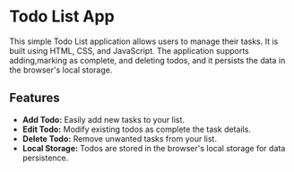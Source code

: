 # Todo List App

This simple Todo List application allows users to manage their tasks. It is built using HTML, CSS, and JavaScript. The application supports adding,marking as complete, and deleting todos, and it persists the data in the browser's local storage.

## Features

- **Add Todo:** Easily add new tasks to your list.
- **Edit Todo:** Modify existing todos as complete the task details.
- **Delete Todo:** Remove unwanted tasks from your list.
- **Local Storage:** Todos are stored in the browser's local storage for data persistence.
